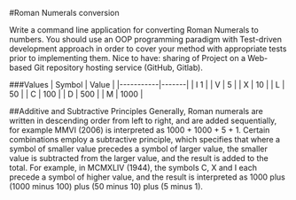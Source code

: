 #Roman Numerals conversion

Write a command line application for converting Roman Numerals to numbers. You should use an OOP programming paradigm
with Test-driven development approach in order to cover your method with appropriate tests prior to implementing them. 
Nice to have: sharing of Project on a Web-based Git repository hosting service (GitHub, Gitlab). 

###Values
| Symbol	| Value |
|-----------|-------|
| I	1 |
| V |	5 |
| X |	10 |
| L |	50 |
| C |	100 |
| D |	500 |
| M |	1000 |

##Additive and Subtractive Principles
Generally, Roman numerals are written in descending order from left to right, and are added sequentially, for example
MMVI (2006) is interpreted as 1000 + 1000 + 5 + 1.
Certain combinations employ a subtractive principle, which specifies that where a symbol of smaller value precedes a 
symbol of larger value, the smaller value is subtracted from the larger value, and the result is added to the total.
For example, in MCMXLIV (1944), the symbols C, X and I each precede a symbol of higher value, and the result is 
interpreted as 1000 plus (1000 minus 100) plus (50 minus 10) plus (5 minus 1).
